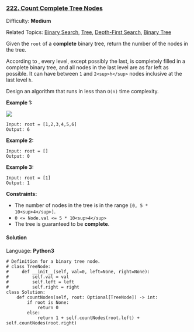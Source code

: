 ### [222\. Count Complete Tree Nodes](https://leetcode.com/problems/count-complete-tree-nodes/)

Difficulty: **Medium**  

Related Topics: [Binary Search](https://leetcode.com/tag/binary-search/), [Tree](https://leetcode.com/tag/tree/), [Depth-First Search](https://leetcode.com/tag/depth-first-search/), [Binary Tree](https://leetcode.com/tag/binary-tree/)


Given the `root` of a **complete** binary tree, return the number of the nodes in the tree.

According to , every level, except possibly the last, is completely filled in a complete binary tree, and all nodes in the last level are as far left as possible. It can have between `1` and `2<sup>h</sup>` nodes inclusive at the last level `h`.

Design an algorithm that runs in less than `O(n)` time complexity.

**Example 1:**

![](https://assets.leetcode.com/uploads/2021/01/14/complete.jpg)

```
Input: root = [1,2,3,4,5,6]
Output: 6
```

**Example 2:**

```
Input: root = []
Output: 0
```

**Example 3:**

```
Input: root = [1]
Output: 1
```

**Constraints:**

*   The number of nodes in the tree is in the range `[0, 5 * 10<sup>4</sup>]`.
*   `0 <= Node.val <= 5 * 10<sup>4</sup>`
*   The tree is guaranteed to be **complete**.


#### Solution

Language: **Python3**

```python3
# Definition for a binary tree node.
# class TreeNode:
#     def __init__(self, val=0, left=None, right=None):
#         self.val = val
#         self.left = left
#         self.right = right
class Solution:
    def countNodes(self, root: Optional[TreeNode]) -> int:
        if root is None:
            return 0
        else:
            return 1 + self.countNodes(root.left) + self.countNodes(root.right)
            
        
```